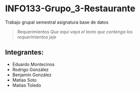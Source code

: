 # INFO133-Grupo_3-Restaurante
Trabajo grupal semestral asignatura base de datos

> Requerimientos
*Que aquí vaya el texto que contenga los requerimientos jeje*

## Integrantes:
- Eduardo Montecinos
- Rodrigo González
- Benjamín González
- Matías Soto
- Matías Toledo
